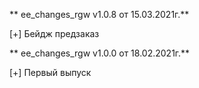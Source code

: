 ** ee_changes_rgw v1.0.8 от 15.03.2021г.**

[+] Бейдж предзаказ

** ee_changes_rgw v1.0.0 от 18.02.2021г.**

[+] Первый выпуск